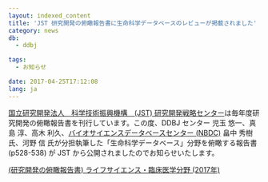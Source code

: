 ```yaml
---
layout: indexed_content
title: 'JST 研究開発の俯瞰報告書に生命科学データベースのレビューが掲載されました'
category: news
db:
  - ddbj

tags:
  - お知らせ

date: 2017-04-25T17:12:08
lang: ja
---
```


<p><a href="http://www.jst.go.jp/crds/index.html">国立研究開発法人　科学技術振興機構　(JST) 研究開発戦略センター</a>は毎年度研究開発の俯瞰報告書を刊行しています。この度、DDBJ センター 児玉 悠一、真島 淳、高木 利久、<a href="https://biosciencedbc.jp/">バイオサイエンスデータベースセンター (NBDC)</a> 畠中 秀樹 氏、河野 信 氏が分担執筆した「生命科学データベース」分野を俯瞰する報告書 (p528-538) が JST から公開されましたのでお知らせいたします。</p>

<p><a href="http://www.jst.go.jp/crds/report/report02/CRDS-FY2016-FR-06.html">(研究開発の俯瞰報告書) ライフサイエンス・臨床医学分野 (2017年)</a></p>
